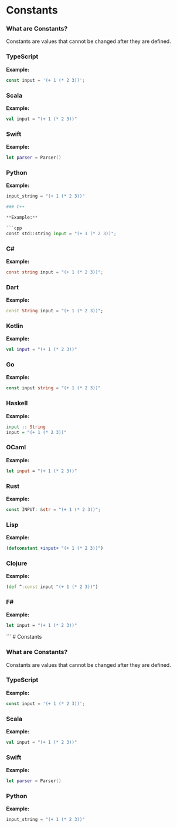 # Constants

### What are Constants?

Constants are values that cannot be changed after they are defined.

### TypeScript

**Example:**

```typescript
const input = '(+ 1 (* 2 3))';
```

### Scala

**Example:**

```scala
val input = "(+ 1 (* 2 3))"
```

### Swift

**Example:**

```swift
let parser = Parser()
```

### Python

**Example:**

```python
input_string = "(+ 1 (* 2 3))"

### C++

**Example:**

```cpp
const std::string input = "(+ 1 (* 2 3))";
```

### C#

**Example:**

```csharp
const string input = "(+ 1 (* 2 3))";
```

### Dart

**Example:**

```dart
const String input = "(+ 1 (* 2 3))";
```

### Kotlin

**Example:**

```kotlin
val input = "(+ 1 (* 2 3))"
```

### Go

**Example:**

```go
const input string = "(+ 1 (* 2 3))"
```

### Haskell

**Example:**

```haskell
input :: String
input = "(+ 1 (* 2 3))"
```

### OCaml

**Example:**

```ocaml
let input = "(+ 1 (* 2 3))"
```

### Rust

**Example:**

```rust
const INPUT: &str = "(+ 1 (* 2 3))";
```

### Lisp

**Example:**

```lisp
(defconstant +input+ "(+ 1 (* 2 3))")
```

### Clojure

**Example:**

```clojure
(def ^:const input "(+ 1 (* 2 3))")
```

### F#

**Example:**

```fsharp
let input = "(+ 1 (* 2 3))"
```
</content>
</replace_in_file>
```
# Constants

### What are Constants?

Constants are values that cannot be changed after they are defined.

### TypeScript

**Example:**

```typescript
const input = '(+ 1 (* 2 3))';
```

### Scala

**Example:**

```scala
val input = "(+ 1 (* 2 3))"
```

### Swift

**Example:**

```swift
let parser = Parser()
```

### Python

**Example:**

```python
input_string = "(+ 1 (* 2 3))"
